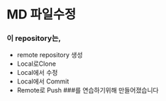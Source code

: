 # MD 파일수정
### 이 repository는,
* remote repository 생성
* Local로Clone
* Local에서 수정
* Local에서 Commit
* Remote로 Push
###를 연습하기위해 만들어졌습니다
